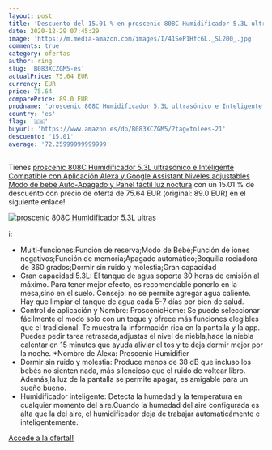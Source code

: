 ```yaml
---
layout: post
title: 'Descuento del 15.01 % en proscenic 808C Humidificador 5.3L ultras'
date: 2020-12-29 07:45:29
image: 'https://m.media-amazon.com/images/I/41SeP1Hfc6L._SL200_.jpg'
comments: true
category: ofertas
author: ring
slug: 'B083XCZGM5-es'
actualPrice: 75.64 EUR
currency: EUR
price: 75.64
comparePrice: 89.0 EUR
prodname: 'proscenic 808C Humidificador 5.3L ultrasónico e Inteligente Compatible con Aplicación Alexa y Google Assistant  Niveles adjustables  Modo de bebé  Auto-Apagado y Panel táctil  luz noctura'
country: 'es'
flag: '🇪🇸'
buyurl: 'https://www.amazon.es/dp/B083XCZGM5/?tag=tolees-21'
descuento: '15.01'
average: '72.25999999999999'
---
```


Tienes [proscenic 808C Humidificador 5.3L ultrasónico e Inteligente Compatible con Aplicación Alexa y Google Assistant  Niveles adjustables  Modo de bebé  Auto-Apagado y Panel táctil  luz noctura](https://www.amazon.es/dp/B083XCZGM5/?tag=tolees-21) con un 15.01 % de descuento con precio de oferta de 75.64 EUR (original: 89.0 EUR) en el siguiente enlace!

[![proscenic 808C Humidificador 5.3L ultras](https://m.media-amazon.com/images/I/41SeP1Hfc6L._SL200_.jpg)](https://www.amazon.es/dp/B083XCZGM5/?tag=tolees-21)

ℹ️:

- Multi-funciones:Función de reserva;Modo de Bebé;Función de iones negativos;Función de memoria;Apagado automático;Boquilla rociadora de 360 grados;Dormir sin ruido y molestia;Gran capacidad
- Gran capacidad 5.3L: El tanque de agua soporta 30 horas de emisión al máximo. Para tener mejor efecto, es recomendable ponerlo en la mesa,sino en el suelo. Consejo: no se permite agregar agua caliente. Hay que limpiar el tanque de agua cada 5-7 días por bien de salud.
- Control de aplicación y Nombre: ProscenicHome: Se puede seleccionar fácilmente el modo solo con un toque y ofrece más funciones elegibles que el tradicional. Te muestra la información rica en la pantalla y la app. Puedes pedir tarea retrasada,adjustas el nivel de niebla,hace la niebla calentar en 15 minutos que ayuda aliviar el tos y te deja dormir mejor por la noche. *Nombre de Alexa: Proscenic Humidifier
- Dormir sin ruido y molestia: Produce menos de 38 dB que incluso los bebés no sienten nada, más silencioso que el ruido de voltear libro. Además,la luz de la pantalla se permite apagar, es amigable para un sueño bueno.
- Humidificador inteligente: Detecta la humedad y la temperatura en cualquier momento del aire.Cuando la humedad del aire configurada es alta que la del aire, el humidificador deja de trabajar automaticámente e inteligentemente.

[Accede a la oferta!!](https://www.amazon.es/dp/B083XCZGM5/?tag=tolees-21)
